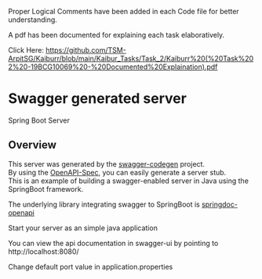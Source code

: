 Proper Logical Comments have been added in each Code file for better understanding. 

A pdf has been documented for explaining each task elaboratively.

Click Here: https://github.com/TSM-ArpitSG/Kaiburr/blob/main/Kaibur_Tasks/Task_2/Kaiburr%20(%20Task%202%20-19BCG10069%20-%20Documented%20Explaination).pdf

# Swagger generated server

Spring Boot Server 


## Overview  
This server was generated by the [swagger-codegen](https://github.com/swagger-api/swagger-codegen) project.  
By using the [OpenAPI-Spec](https://github.com/swagger-api/swagger-core), you can easily generate a server stub.  
This is an example of building a swagger-enabled server in Java using the SpringBoot framework.

The underlying library integrating swagger to SpringBoot is [springdoc-openapi](https://github.com/springdoc/springdoc-openapi)

Start your server as an simple java application  

You can view the api documentation in swagger-ui by pointing to  
http://localhost:8080/  

Change default port value in application.properties
